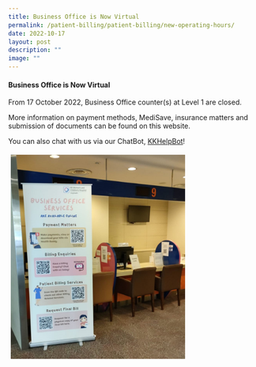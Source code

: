 ```yaml
---
title: Business Office is Now Virtual
permalink: /patient-billing/patient-billing/new-operating-hours/
date: 2022-10-17
layout: post
description: ""
image: ""
---
```

#### **Business Office is Now Virtual**

From 17 October 2022, Business Office counter(s) at Level 1 are closed.
	
More information on payment methods, MediSave, insurance matters and submission of documents can be found on this website.

You can also chat with us via our ChatBot, [KKHelpBot](https://www.kkh.com.sg/about-kkh/contact-us)!

<img src="images/standee.jpg" style="-webkit-tap-highlight-; vertical-align: middle; max-width: 70%; margin: 5px;">